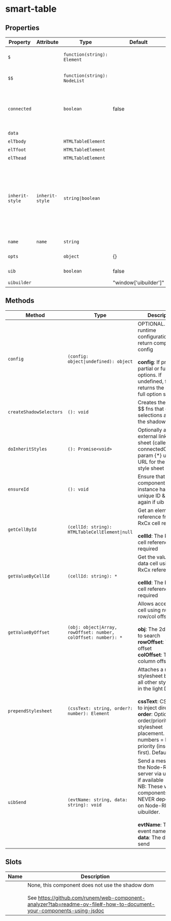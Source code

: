 # smart-table

## Properties

| Property        | Attribute       | Type                         | Default               | Description                                      |
|-----------------|-----------------|------------------------------|-----------------------|--------------------------------------------------|
| `$`             |                 | `function(string): Element`  |                       | Mini jQuery-like shadow dom selector (see constructor) |
| `$$`            |                 | `function(string): NodeList` |                       | Mini jQuery-like shadow dom multi-selector (see constructor) |
| `connected`     |                 | `boolean`                    | false                 | True when instance finishes connecting.<br />Allows initial calls of attributeChangedCallback to be<br />ignored if needed. |
| `data`          |                 |                              |                       | Set the value to show                            |
| `elTbody`       |                 | `HTMLTableElement`           |                       | Reference to table body                          |
| `elTfoot`       |                 | `HTMLTableElement`           |                       | Reference to table foot                          |
| `elThead`       |                 | `HTMLTableElement`           |                       | Reference to table head                          |
| `inherit-style` | `inherit-style` | `string\|boolean`            |                       | Optional. Load external styles into component (only useful if using template). If present but empty, will default to './index.css'. Optionally give a URL to load.<br /><br />Standard props (common across all my components): |
| `name`          | `name`          | `string`                     |                       | Placeholder for the optional name attribute      |
| `opts`          |                 | `object`                     | {}                    | Runtime configuration settings                   |
| `uib`           |                 | `boolean`                    | false                 | Is UIBUILDER for Node-RED loaded?                |
| `uibuilder`     |                 |                              | "window['uibuilder']" |                                                  |

## Methods

| Method                  | Type                                             | Description                                      |
|-------------------------|--------------------------------------------------|--------------------------------------------------|
| `config`                | `(config: object\|undefined): object`            | OPTIONAL. Update runtime configuration, return complete config<br /><br />**config**: If present, partial or full set of options. If undefined, fn returns the current full option settings |
| `createShadowSelectors` | `(): void`                                       | Creates the $ and $$ fns that do css selections against the shadow dom |
| `doInheritStyles`       | `(): Promise<void>`                              | Optionally apply an external linked style sheet (called from connectedCallback)<br />param {*} url The URL for the linked style sheet |
| `ensureId`              | `(): void`                                       | Ensure that the component instance has a unique ID & check again if uib loaded |
| `getCellById`           | `(cellId: string): HTMLTableCellElement\|null`   | Get an element reference from an RxCx cell reference<br /><br />**cellId**: The RxCx cell reference required |
| `getValueByCellId`      | `(cellId: string): *`                            | Get the value of a data cell using RxCx referencing<br /><br />**cellId**: The RxCx cell reference required |
| `getValueByOffset`      | `(obj: object\|Array, rowOffset: number, colOffset: number): *` | Allows access to a cell using numeric row/col offsets<br /><br />**obj**: The 2d object to search<br />**rowOffset**: The row offset<br />**colOffset**: The column offset |
| `prependStylesheet`     | `(cssText: string, order?: number): Element`     | Attaches a new stylesheet before all other stylesheets in the light DOM<br /><br />**cssText**: CSS text to inject directly<br />**order**: Optional order/priority for stylesheet placement. Lower numbers = higher priority (inserted first). Defaults to 0. |
| `uibSend`               | `(evtName: string, data: string): void`          | Send a message to the Node-RED server via uibuilder if available<br />NB: These web components are NEVER dependent on Node-RED or uibuilder.<br /><br />**evtName**: The event name to send<br />**data**: The data to send |

## Slots

| Name | Description                                      |
|------|--------------------------------------------------|
|      | None, this component does not use the shadow dom<br /><br />See https://github.com/runem/web-component-analyzer?tab=readme-ov-file#-how-to-document-your-components-using-jsdoc |
